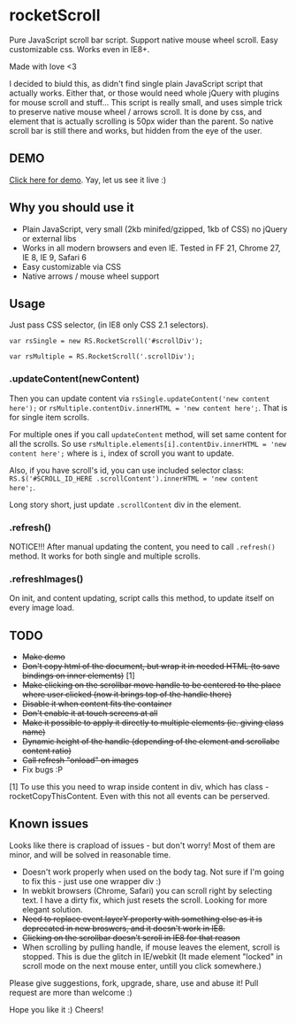 rocketScroll
============

Pure JavaScript scroll bar script. Support native mouse wheel scroll. Easy customizable css. Works even in IE8+.

Made with love <3

I decided to biuld this, as didn't find single plain JavaScript script that actually works. Either that, or those would need whole jQuery with plugins for mouse scroll and stuff... This script is really small, and uses simple trick to preserve native mouse wheel / arrows scroll. It is done by css, and element that is actually scrolling is 50px wider than the parent. So native scroll bar is still there and works, but hidden from the eye of the user.

## DEMO

[Click here for demo](http://stanko.github.io/rocketScroll/). Yay, let us see it live :)

## Why you should use it

* Plain JavaScript, very small  (2kb minifed/gzipped, 1kb of CSS) no jQuery or external libs
* Works in all modern browsers and even IE. Tested in FF 21, Chrome 27, IE 8, IE 9, Safari 6
* Easy customizable via CSS
* Native arrows / mouse wheel support


## Usage

Just pass CSS selector, (in IE8 only CSS 2.1 selectors). 

``var rsSingle = new RS.RocketScroll('#scrollDiv');``

``var rsMultiple = RS.RocketScroll('.scrollDiv');``

### .updateContent(newContent)

Then you can update content via 
`rsSingle.updateContent('new content here');` or 
`rsMultiple.contentDiv.innerHTML = 'new content here';`. 
That is for single item scrolls.

For multiple ones if you call `updateContent` method, will set same content for all the scrolls. So use `rsMultiple.elements[i].contentDiv.innerHTML = 'new content here';` where is `i`, index of scroll you want to update. 

Also, if you have scroll's id, you can use included selector class: `RS.$('#SCROLL_ID_HERE .scrollContent').innerHTML = 'new content here';`. 

Long story short, just update `.scrollContent` div in the element.

### .refresh()

NOTICE!!! After manual updating the content, you need to call `.refresh()` method. It works for both single and multiple scrolls.


### .refreshImages()

On init, and content updating, script calls this method, to update itself on every image load.


## TODO

* ~~Make demo~~
* ~~Don't copy html of the document, but wrap it in needed HTML (to save bindings on inner elements)~~ [1]
* ~~Make clicking on the scrollbar move handle to be centered to the place where user clicked (now it brings top of the handle there)~~
* ~~Disable it when content fits the container~~
* ~~Don't enable it at touch screens at all~~
* ~~Make it possible to apply it directly to multiple elements (ie. giving class name)~~
* ~~Dynamic height of the handle (depending of the element and scrollabe content ratio)~~
* ~~Call refresh "onload" on images~~
* Fix bugs :P


[1] To use this you need to wrap inside content in div, which has class - rocketCopyThisContent. Even with this not all events can be perserved.

## Known issues

Looks like there is crapload of issues - but don't worry! Most of them are minor, and will be solved in reasonable time.

* Doesn't work properly when used on the body tag. Not sure if I'm going to fix this - just use one wrapper div :)
* In webkit browsers (Chrome, Safari) you can scroll right by selecting text. I have a dirty fix, which just resets the scroll. Looking for more elegant solution.
* ~~Need to replace event.layerY property with something else as it is deprecated in new broswers, and it doesn't work in IE8.~~
* ~~Clicking on the scrollbar doesn't scroll in IE8 for that reason~~
* When scrolling by pulling handle, if mouse leaves the element, scroll is stopped. This is due the glitch in IE/webkit (It made element "locked" in scroll mode on the next mouse enter, untill you click somewhere.)

Please give suggestions, fork, upgrade, share, use and abuse it! Pull request are more than welcome :)

Hope you like it :)
Cheers!
